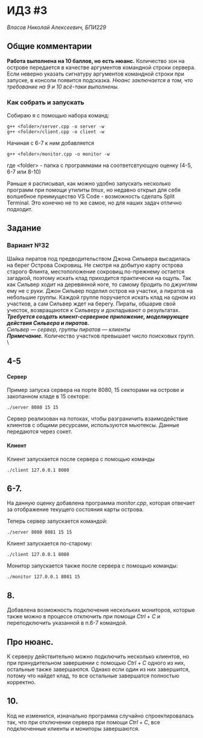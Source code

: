 # ИДЗ \#3
*Власов Николай Алексеевич, БПИ229*

## Общие комментарии
**Работа выполнена на 10 баллов, но есть нюанс.**
Количество зон на острове передается в качестве аргументов командной строки сервера. \
Если неверно указать сигнатуру аргументов командной строки при запуске, в консоли появится подсказка.
*Нюанс заключается в том, что требование на 9 и 10 всё-таки выполнены.*
### Как собрать и запускать
Собираю я с помощью набора команд:
```
g++ <folder>/server.cpp -o server -w
g++ <folder>/client.cpp -o client -w
```
Начиная с 6-7 к ним добавляется
```
g++ <folder>/monitor.cpp -o monitor -w
```

где \<folder> - папка с программами на соответсвтующую оценку (4-5, 6-7 или 8-10)

Раньше я расписывал, как можно удобно запускать несколько программ при помощи утилиты $tmux$, но недавно открыл для себя волшебное преимущество VS Code - возможность сделать Split Terminal. Это конечно не то же самое, но для наших задач отлично подходит. 

## Задание
### Вариант №32
Шайка пиратов под предводительством Джона Сильвера высадилась на берег Острова Сокровищ. Не смотря на добытую карту острова старого Флинта, местоположение сокровищ по-прежнему остается загадкой, поэтому искать клад приходится практически на ощупь. Так как Сильвер ходит на деревянной ноге, то самому бродить по джунглям ему не с руки. Джон Сильвер поделил остров на участки, а пиратов на небольшие группы. Каждой группе поручается искать клад на одном из участков, а сам Сильвер ждет на берегу. Пираты, обшарив свой учесток, возвращаются к Сильверу и докладывают о результатах. \
***Требуется создать клиент-серверное приложение, моделирующее действия Сильвера и пиратов.*** \
*Сильвер — сервер, группы пиратов — клиенты* \
***Примечание.*** Количество участков превышает число поисковых групп. \

## 4-5
#### Сервер
Пример запуска сервера на порте 8080, 15 секторами на острове и закопанном кладе в 15 секторе:
```
./server 8080 15 15
```
Сервер реализован на потоках, чтобы разграничить взаимодействие клиентов с общими ресурсами, используются мьютексы. Данные передаются через сокет.
#### Клиент
Клиент запускается после сервера с помощью команды
```
./client 127.0.0.1 8080
```

## 6-7.
На данную оценку добавлена программа $monitor.cpp$, которая отвечает за отображение текущего состояния карты острова.

Теперь сервер запускается командой:
```
./server 8080 8081 15 15
```

Клиент запускается по-старому:
```
./client 127.0.0.1 8080
```

Монитор запускается также после сервера с помощью команды:
```
./monitor 127.0.0.1 8081 15
```

## 8.
Добавлена возможность подключения нескольких мониторов, которые также можно в процессе отключить при помощи $Ctrl+C$ и переподключить указанной в п.6-7 командой.

## Про нюанс.
К серверу действительно можно подключить несколько клиентов, но при принудительном завершении с помощью $Ctrl+C$ одного из них, остальные также завершаются. Однако если один из них завершится, потому что найдет клад, то все остальные завершатся полностью корректно.


## 10.
Код не изменился, изначально программа случайно спроектировалась так, что при отключении сервера при помощи $Ctrl+C$, все подключенные клиенты и мониторы завершаются.